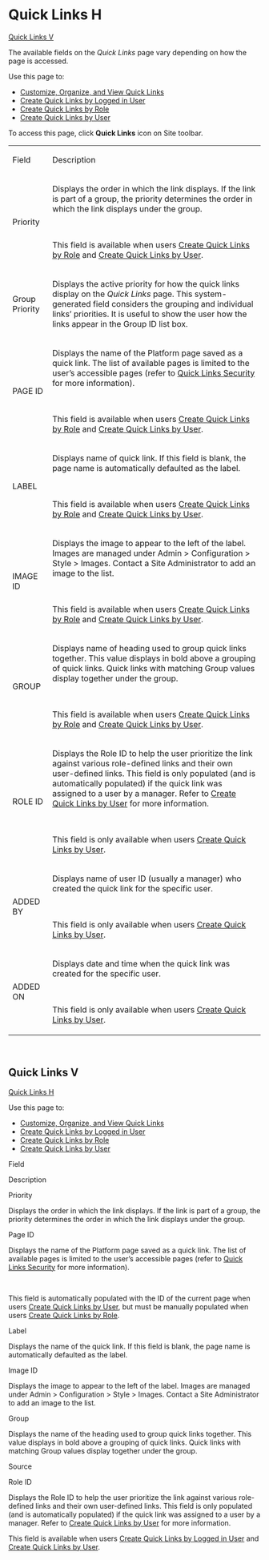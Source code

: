 # <span id="Quick_Links_H"></span>Quick Links H

[Quick Links V](#Quick_Links_V)

The available fields on the *Quick Links* page vary depending on how the
page is accessed.

<div class="use">

Use this page to:

  - [Customize, Organize, and View Quick
    Links](../Use_Cases/Customize,_Organize,_and_View_Quick_Links.htm)
  - [Create Quick Links by Logged in
    User](../Use_Cases/Create_a_Quick_Link_as_the_Logged_In_User.htm)
  - [Create Quick Links by
    Role](../Use_Cases/Create_Quick_Links_by_Role.htm)
  - [Create Quick Links by
    User](../Use_Cases/Create_Quick_Links_by_User.htm)

</div>

To access this page, click **Quick Links** icon on Site toolbar.

<table>
<tbody>
<tr class="odd">
<td><p>Field</p></td>
<td><p>Description</p></td>
</tr>
<tr class="even">
<td><p>Priority</p></td>
<td><p>Displays the order in which the link displays. If the link is part of a group, the priority determines the order in which the link displays under the group.</p>
<p> </p>
<p>This field is available when users <a href="../Use_Cases/Create_Quick_Links_by_Role.htm">Create Quick Links by Role</a> and <a href="../Use_Cases/Create_Quick_Links_by_User.htm">Create Quick Links by User</a>.</p></td>
</tr>
<tr class="odd">
<td><p>Group Priority</p></td>
<td><p>Displays the active priority for how the quick links display on the <em>Quick Links</em> page. This system-generated field considers the grouping and individual links’ priorities. It is useful to show the user how the links appear in the Group ID list box.</p></td>
</tr>
<tr class="even">
<td><p>PAGE ID</p></td>
<td><p>Displays the name of the Platform page saved as a quick link. The list of available pages is limited to the user’s accessible pages (refer to <a href="../Use_Cases/Quick_Links_Security.htm">Quick Links Security</a> for more information).</p>
<p> </p>
<p>This field is available when users <a href="../Use_Cases/Create_Quick_Links_by_Role.htm">Create Quick Links by Role</a> and <a href="../Use_Cases/Create_Quick_Links_by_User.htm">Create Quick Links by User</a>.</p></td>
</tr>
<tr class="odd">
<td><p>LABEL</p></td>
<td><p><span style="line-height: normal;">Displays name of quick link. If this field is blank, the page name is automatically defaulted as the label.</span></p>
<p> </p>
<p>This field is available when users <a href="../Use_Cases/Create_Quick_Links_by_Role.htm">Create Quick Links by Role</a> and <a href="../Use_Cases/Create_Quick_Links_by_User.htm">Create Quick Links by User</a>.</p></td>
</tr>
<tr class="even">
<td><p>IMAGE ID</p></td>
<td><p>Displays the image to appear to the left of the label. Images are managed under Admin &gt; Configuration &gt; Style &gt; Images. Contact a Site Administrator to add an image to the list.</p>
<p> </p>
<p>This field is available when users <a href="../Use_Cases/Create_Quick_Links_by_Role.htm">Create Quick Links by Role</a> and <a href="../Use_Cases/Create_Quick_Links_by_User.htm">Create Quick Links by User</a>.</p></td>
</tr>
<tr class="odd">
<td><p>GROUP</p></td>
<td><p>Displays name of heading used to group quick links together. This value displays in bold above a grouping of quick links. Quick links with matching Group values display together under the group.</p>
<p> </p>
<p>This field is available when users <a href="../Use_Cases/Create_Quick_Links_by_Role.htm">Create Quick Links by Role</a> and <a href="../Use_Cases/Create_Quick_Links_by_User.htm">Create Quick Links by User</a>.</p></td>
</tr>
<tr class="even">
<td><p>ROLE ID</p></td>
<td><p>Displays the Role ID to help the user prioritize the link against various role-defined links and their own user-defined links. This field is only populated (and is automatically populated) if the quick link was assigned to a user by a manager. Refer to <a href="../Use_Cases/Create_Quick_Links_by_User.htm">Create Quick Links by User</a> for more information.</p>
<p> </p>
<p>This field is only available when users <a href="../Use_Cases/Create_Quick_Links_by_User.htm">Create Quick Links by User</a>.</p></td>
</tr>
<tr class="odd">
<td><p>ADDED BY</p></td>
<td><p>Displays name of user ID (usually a manager) who created the quick link for the specific user.</p>
<p> </p>
<p>This field is only available when users <a href="../Use_Cases/Create_Quick_Links_by_User.htm">Create Quick Links by User</a>.</p></td>
</tr>
<tr class="even">
<td><p>ADDED ON</p></td>
<td><p>Displays date and time when the quick link was created for the specific user.</p>
<p> </p>
<p>This field is only available when users <a href="../Use_Cases/Create_Quick_Links_by_User.htm">Create Quick Links by User</a>.</p></td>
</tr>
</tbody>
</table>

 

## <span id="Quick_Links_V"></span>Quick Links V

[Quick Links H](#Quick_Links_H)

<div class="use">

Use this page to:

  - [Customize, Organize, and View Quick
    Links](../Use_Cases/Customize,_Organize,_and_View_Quick_Links.htm)
  - [Create Quick Links by Logged in
    User](../Use_Cases/Create_a_Quick_Link_as_the_Logged_In_User.htm)
  - [Create Quick Links by
    Role](../Use_Cases/Create_Quick_Links_by_Role.htm)
  - [Create Quick Links by
    User](../Use_Cases/Create_Quick_Links_by_User.htm)

</div>

Field

Description

Priority

Displays the order in which the link displays. If the link is part of a
group, the priority determines the order in which the link displays
under the group.

Page ID

Displays the name of the Platform page saved as a quick link. The list
of available pages is limited to the user’s accessible pages (refer to
[Quick Links Security](../Use_Cases/Quick_Links_Security.htm) for more
information).

 

This field is automatically populated with the ID of the current page
when users [Create Quick Links by
User](../Use_Cases/Create_Quick_Links_by_User.htm), but must be manually
populated when users [Create Quick Links by
Role](../Use_Cases/Create_Quick_Links_by_Role.htm).

Label

Displays the name of the quick link. If this field is blank, the page
name is automatically defaulted as the label.

Image ID

Displays the image to appear to the left of the label. Images are
managed under Admin \> Configuration \> Style \> Images. Contact a Site
Administrator to add an image to the list.

Group

Displays the name of the heading used to group quick links together.
This value displays in bold above a grouping of quick links. Quick links
with matching Group values display together under the group.

Source

Role ID

Displays the Role ID to help the user prioritize the link against
various role-defined links and their own user-defined links. This field
is only populated (and is automatically populated) if the quick link was
assigned to a user by a manager. Refer to [Create Quick Links by
User](../Use_Cases/Create_Quick_Links_by_User.htm) for more information.

This field is available when users [Create Quick Links by Logged in
User](../Use_Cases/Create_a_Quick_Link_as_the_Logged_In_User.htm) and
[Create Quick Links by
User](../Use_Cases/Create_Quick_Links_by_User.htm).
